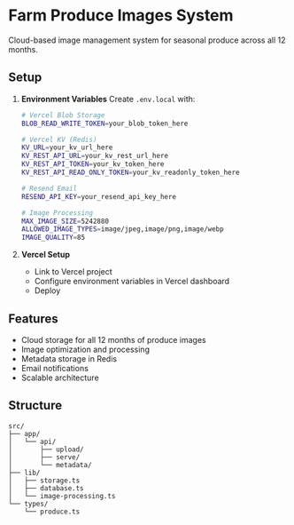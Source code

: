 # Farm Produce Images System

Cloud-based image management system for seasonal produce across all 12 months.

## Setup

1. **Environment Variables**
   Create `.env.local` with:
   ```bash
   # Vercel Blob Storage
   BLOB_READ_WRITE_TOKEN=your_blob_token_here
   
   # Vercel KV (Redis)
   KV_URL=your_kv_url_here
   KV_REST_API_URL=your_kv_rest_url_here
   KV_REST_API_TOKEN=your_kv_token_here
   KV_REST_API_READ_ONLY_TOKEN=your_kv_readonly_token_here
   
   # Resend Email
   RESEND_API_KEY=your_resend_api_key_here
   
   # Image Processing
   MAX_IMAGE_SIZE=5242880
   ALLOWED_IMAGE_TYPES=image/jpeg,image/png,image/webp
   IMAGE_QUALITY=85
   ```

2. **Vercel Setup**
   - Link to Vercel project
   - Configure environment variables in Vercel dashboard
   - Deploy

## Features

- Cloud storage for all 12 months of produce images
- Image optimization and processing
- Metadata storage in Redis
- Email notifications
- Scalable architecture

## Structure

```
src/
├── app/
│   └── api/
│       ├── upload/
│       ├── serve/
│       └── metadata/
├── lib/
│   ├── storage.ts
│   ├── database.ts
│   └── image-processing.ts
└── types/
    └── produce.ts
```
